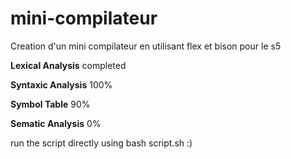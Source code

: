 # mini-compilateur
Creation d'un mini compilateur en utilisant flex et bison pour le s5

**Lexical Analysis**
completed

**Syntaxic Analysis**
100%

**Symbol Table**
90%

**Sematic Analysis**
0%

run the script directly using bash script.sh :)
